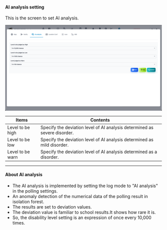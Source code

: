 #### AI analysis setting
<div class="text-xl">
This is the screen to set AI analysis.
</div>

![AI analysis setting](../../help/en/2023-12-03_06-10-19.png)

>>>

<div class="text-lg">

| Items | Contents |
| ---- | ---- |
| Level to be high | Specify the deviation level of AI analysis determined as severe disorder.|
| Level to be low | Specify the deviation level of AI analysis determined as mild disorder.|
| Level to be warn | Specify the deviation level of AI analysis determined as a disorder.|
</div>

---
#### About AI analysis

- The AI analysis is implemented by setting the log mode to "AI analysis" in the polling settings.
- An anomaly detection of the numerical data of the polling result in isolation forest.
- The results are set to deviation values.
- The deviation value is familiar to school results.It shows how rare it is.
- So, the disability level setting is an expression of once every 10,000 times.
